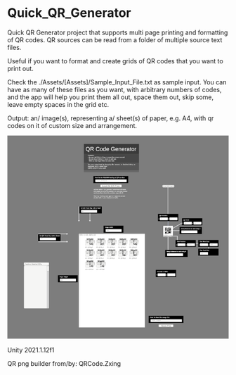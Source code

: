 # Quick_QR_Generator

Quick QR Generator project that supports multi page printing and formatting of QR codes. QR sources can be read from a folder of multiple source text files.

Useful if you want to format and create grids of QR codes that you want to print out.

Check the ./Assets/[Assets]/Sample_Input_File.txt as sample input. You can have as many of these files as you want, with arbitrary numbers of codes, and the app will help you print them all out, space them out, skip some, leave empty spaces in the grid etc.

Output: an/ image(s), representing a/ sheet(s) of paper, e.g. A4, with qr codes on it of custom size and arrangement.

![screenshot](/Assets/[Assets]/Screenshot_000.png?raw=true)

Unity 2021.1.12f1

QR png builder from/by: QRCode.Zxing
